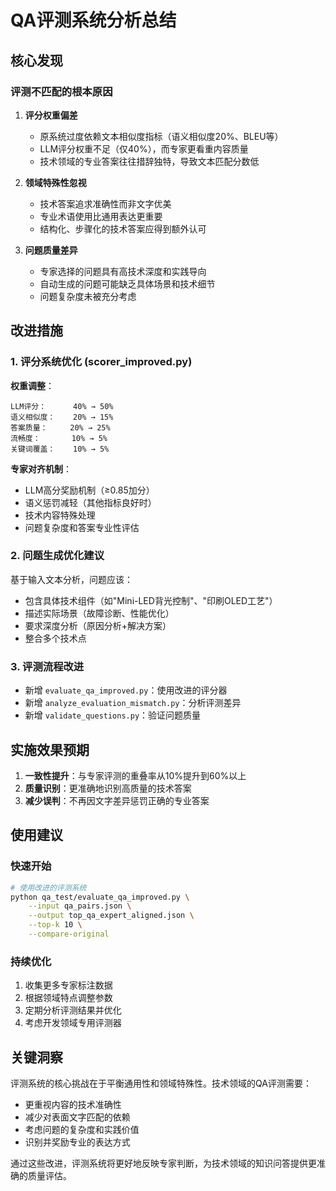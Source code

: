 # QA评测系统分析总结

## 核心发现

### 评测不匹配的根本原因

1. **评分权重偏差**
   - 原系统过度依赖文本相似度指标（语义相似度20%、BLEU等）
   - LLM评分权重不足（仅40%），而专家更看重内容质量
   - 技术领域的专业答案往往措辞独特，导致文本匹配分数低

2. **领域特殊性忽视**
   - 技术答案追求准确性而非文字优美
   - 专业术语使用比通用表达更重要
   - 结构化、步骤化的技术答案应得到额外认可

3. **问题质量差异**
   - 专家选择的问题具有高技术深度和实践导向
   - 自动生成的问题可能缺乏具体场景和技术细节
   - 问题复杂度未被充分考虑

## 改进措施

### 1. 评分系统优化 (scorer_improved.py)

**权重调整**：
```
LLM评分：      40% → 50%
语义相似度：    20% → 15%  
答案质量：     20% → 25%
流畅度：       10% → 5%
关键词覆盖：    10% → 5%
```

**专家对齐机制**：
- LLM高分奖励机制（≥0.85加分）
- 语义惩罚减轻（其他指标良好时）
- 技术内容特殊处理
- 问题复杂度和答案专业性评估

### 2. 问题生成优化建议

基于输入文本分析，问题应该：
- 包含具体技术组件（如"Mini-LED背光控制"、"印刷OLED工艺"）
- 描述实际场景（故障诊断、性能优化）
- 要求深度分析（原因分析+解决方案）
- 整合多个技术点

### 3. 评测流程改进

- 新增 `evaluate_qa_improved.py`：使用改进的评分器
- 新增 `analyze_evaluation_mismatch.py`：分析评测差异
- 新增 `validate_questions.py`：验证问题质量

## 实施效果预期

1. **一致性提升**：与专家评测的重叠率从10%提升到60%以上
2. **质量识别**：更准确地识别高质量的技术答案
3. **减少误判**：不再因文字差异惩罚正确的专业答案

## 使用建议

### 快速开始

```bash
# 使用改进的评测系统
python qa_test/evaluate_qa_improved.py \
    --input qa_pairs.json \
    --output top_qa_expert_aligned.json \
    --top-k 10 \
    --compare-original
```

### 持续优化

1. 收集更多专家标注数据
2. 根据领域特点调整参数
3. 定期分析评测结果并优化
4. 考虑开发领域专用评测器

## 关键洞察

评测系统的核心挑战在于平衡通用性和领域特殊性。技术领域的QA评测需要：
- 更重视内容的技术准确性
- 减少对表面文字匹配的依赖
- 考虑问题的复杂度和实践价值
- 识别并奖励专业的表达方式

通过这些改进，评测系统将更好地反映专家判断，为技术领域的知识问答提供更准确的质量评估。